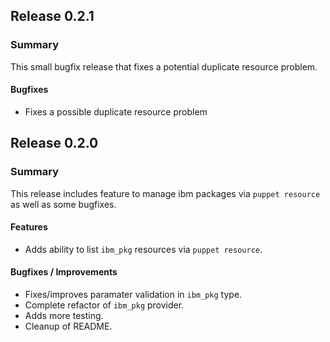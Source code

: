 ## Release 0.2.1
### Summary
This small bugfix release that fixes a potential duplicate resource problem.

#### Bugfixes
- Fixes a possible duplicate resource problem

## Release 0.2.0
### Summary
This release includes feature to manage ibm packages via `puppet resource` as well as some bugfixes.

#### Features
- Adds ability to list `ibm_pkg` resources via `puppet resource`.

#### Bugfixes / Improvements
- Fixes/improves paramater validation in `ibm_pkg` type.
- Complete refactor of `ibm_pkg` provider.
- Adds more testing.
- Cleanup of README.
